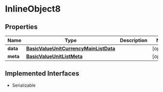 

# InlineObject8


## Properties

Name | Type | Description | Notes
------------ | ------------- | ------------- | -------------
**data** | [**BasicValueUnitCurrencyMainListData**](BasicValueUnitCurrencyMainListData.md) |  |  [optional]
**meta** | [**BasicValueUnitListMeta**](BasicValueUnitListMeta.md) |  |  [optional]


## Implemented Interfaces

* Serializable



